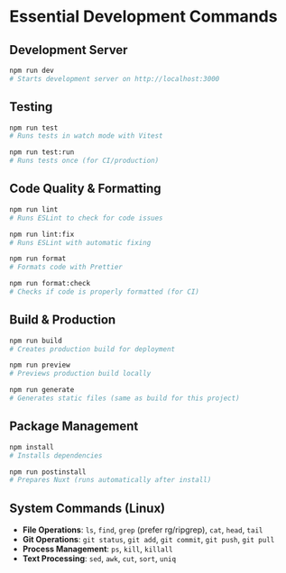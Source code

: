 # Essential Development Commands

## Development Server

```bash
npm run dev
# Starts development server on http://localhost:3000
```

## Testing

```bash
npm run test
# Runs tests in watch mode with Vitest

npm run test:run
# Runs tests once (for CI/production)
```

## Code Quality & Formatting

```bash
npm run lint
# Runs ESLint to check for code issues

npm run lint:fix
# Runs ESLint with automatic fixing

npm run format
# Formats code with Prettier

npm run format:check
# Checks if code is properly formatted (for CI)
```

## Build & Production

```bash
npm run build
# Creates production build for deployment

npm run preview
# Previews production build locally

npm run generate
# Generates static files (same as build for this project)
```

## Package Management

```bash
npm install
# Installs dependencies

npm run postinstall
# Prepares Nuxt (runs automatically after install)
```

## System Commands (Linux)

- **File Operations**: `ls`, `find`, `grep` (prefer rg/ripgrep), `cat`, `head`, `tail`
- **Git Operations**: `git status`, `git add`, `git commit`, `git push`, `git pull`
- **Process Management**: `ps`, `kill`, `killall`
- **Text Processing**: `sed`, `awk`, `cut`, `sort`, `uniq`
